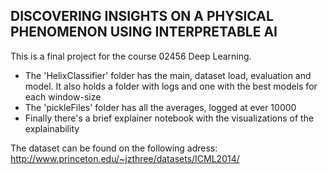 ## DISCOVERING INSIGHTS ON A PHYSICAL PHENOMENON USING INTERPRETABLE AI

This is a final project for the course 02456 Deep Learning.
- The 'HelixClassifier' folder has the main, dataset load, evaluation and model. It also holds a folder with logs and one with the best models for each window-size
- The 'pickleFiles' folder has all the averages, logged at ever 10000
- Finally there's a brief explainer notebook with the visualizations of the explainability

The dataset can be found on the following adress: http://www.princeton.edu/~jzthree/datasets/ICML2014/
